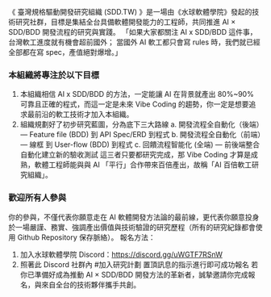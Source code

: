 《 臺灣規格驅動開發研究組織 (SDD.TW) 》是一場由《水球軟體學院》發起的技術研究社群，目標是集結全台具備軟體開發能力的工程師，共同推進 AI × SDD/BDD 開發流程的研究與實踐。
「如果大家都關注 AI x SDD/BDD 這件事，台灣軟工進度就有機會超前國外；
當國外 AI 軟工都只會寫 rules 時，我們就已經全部都在寫 spec，產值絕對爆增。」

### 本組織將專注於以下目標
1. 本組織相信 AI x SDD/BDD 的方法，一定能讓 AI 在背景就產出 80%~90% 可靠且正確的程式，而這一定是未來 Vibe Coding 的趨勢，你一定是想要追求最前沿的軟工技術才加入本組織。
2. 組織規劃好了初步研究藍圖，分為底下三大路線
   a. 開發流程全自動化（後端）— Feature file (BDD) 到 API Spec/ERD 到程式
   b. 開發流程全自動化（前端）— 線框 到 User-flow (BDD) 到程式
   c. 回饋流程智能化 (全端) — 前後端整合自動化建立新的驗收測試
   這三者只要都研究完成，那 Vibe Coding 才算是成熟，軟體工程師能與與 AI 「平行」合作帶來百倍產出，故稱「AI 百倍軟工研究組織」。

### 歡迎所有人參與
你的參與，不僅代表你願意走在 AI 軟體開發方法論的最前線，更代表你願意投身於一場嚴謹、務實、強調產出價值與技術驗證的研究歷程（所有的研究紀錄都會使用 Github Repository 保存脈絡）。
報名方法：
1. 加入水球軟體學院 Discord：<https://discord.gg/uWGTF7RSnW>
2. 照著此 Discord 社群內 #加入研究計劃 置頂訊息的指示進行即可成功報名
   若你已準備好成為推動 AI × SDD/BDD 開發方法的革新者，誠摯邀請你完成報名，與來自全台的技術夥伴攜手共創。